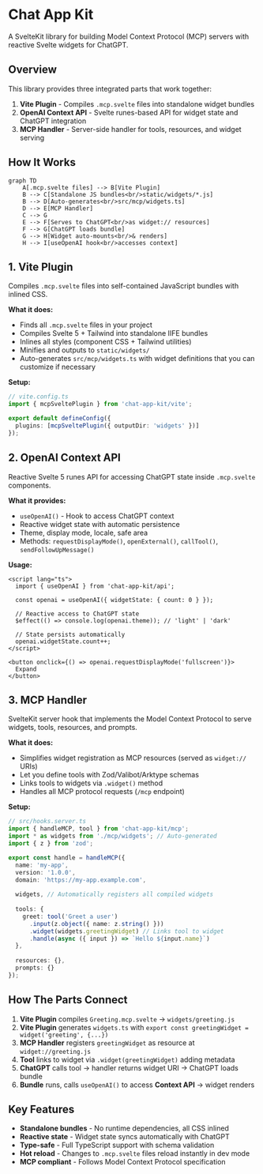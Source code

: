 # Chat App Kit

A SvelteKit library for building Model Context Protocol (MCP) servers with reactive Svelte widgets for ChatGPT.

## Overview

This library provides three integrated parts that work together:

1. **Vite Plugin** - Compiles `.mcp.svelte` files into standalone widget bundles
2. **OpenAI Context API** - Svelte runes-based API for widget state and ChatGPT integration
3. **MCP Handler** - Server-side handler for tools, resources, and widget serving

## How It Works

```mermaid
graph TD
    A[.mcp.svelte files] --> B[Vite Plugin]
    B --> C[Standalone JS bundles<br/>static/widgets/*.js]
    B --> D[Auto-generates<br/>src/mcp/widgets.ts]
    D --> E[MCP Handler]
    C --> G
    E --> F[Serves to ChatGPT<br/>as widget:// resources]
    F --> G[ChatGPT loads bundle]
    G --> H[Widget auto-mounts<br/>& renders]
    H --> I[useOpenAI hook<br/>accesses context]
```

## 1. Vite Plugin

Compiles `.mcp.svelte` files into self-contained JavaScript bundles with inlined CSS.

**What it does:**
- Finds all `.mcp.svelte` files in your project
- Compiles Svelte 5 + Tailwind into standalone IIFE bundles
- Inlines all styles (component CSS + Tailwind utilities)
- Minifies and outputs to `static/widgets/`
- Auto-generates `src/mcp/widgets.ts` with widget definitions that you can customize if necessary

**Setup:**
```ts
// vite.config.ts
import { mcpSveltePlugin } from 'chat-app-kit/vite';

export default defineConfig({
  plugins: [mcpSveltePlugin({ outputDir: 'widgets' })]
});
```

## 2. OpenAI Context API

Reactive Svelte 5 runes API for accessing ChatGPT state inside `.mcp.svelte` components.

**What it provides:**
- `useOpenAI()` - Hook to access ChatGPT context
- Reactive widget state with automatic persistence
- Theme, display mode, locale, safe area
- Methods: `requestDisplayMode()`, `openExternal()`, `callTool()`, `sendFollowUpMessage()`

**Usage:**
```svelte
<script lang="ts">
  import { useOpenAI } from 'chat-app-kit/api';

  const openai = useOpenAI({ widgetState: { count: 0 } });
  
  // Reactive access to ChatGPT state
  $effect(() => console.log(openai.theme)); // 'light' | 'dark'
  
  // State persists automatically
  openai.widgetState.count++;
</script>

<button onclick={() => openai.requestDisplayMode('fullscreen')}>
  Expand
</button>
```

## 3. MCP Handler

SvelteKit server hook that implements the Model Context Protocol to serve widgets, tools, resources, and prompts.

**What it does:**
- Simplifies widget registration as MCP resources (served as `widget://` URIs)
- Let you define tools with Zod/Valibot/Arktype schemas
- Links tools to widgets via `.widget()` method
- Handles all MCP protocol requests (`/mcp` endpoint)

**Setup:**
```ts
// src/hooks.server.ts
import { handleMCP, tool } from 'chat-app-kit/mcp';
import * as widgets from './mcp/widgets'; // Auto-generated
import { z } from 'zod';

export const handle = handleMCP({
  name: 'my-app',
  version: '1.0.0',
  domain: 'https://my-app.example.com',
  
  widgets, // Automatically registers all compiled widgets
  
  tools: {
    greet: tool('Greet a user')
      .input(z.object({ name: z.string() }))
      .widget(widgets.greetingWidget) // Links tool to widget
      .handle(async ({ input }) => `Hello ${input.name}`)
  },
  
  resources: {},
  prompts: {}
});
```

## How The Parts Connect

1. **Vite Plugin** compiles `Greeting.mcp.svelte` → `widgets/greeting.js`
2. **Vite Plugin** generates `widgets.ts` with `export const greetingWidget = widget('greeting', {...})`
3. **MCP Handler** registers `greetingWidget` as resource at `widget://greeting.js`
4. **Tool** links to widget via `.widget(greetingWidget)` adding metadata
5. **ChatGPT** calls tool → handler returns widget URI → ChatGPT loads bundle
6. **Bundle** runs, calls `useOpenAI()` to access **Context API** → widget renders

## Key Features

- **Standalone bundles** - No runtime dependencies, all CSS inlined
- **Reactive state** - Widget state syncs automatically with ChatGPT
- **Type-safe** - Full TypeScript support with schema validation
- **Hot reload** - Changes to `.mcp.svelte` files reload instantly in dev mode
- **MCP compliant** - Follows Model Context Protocol specification
